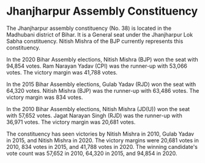 # Jhanjharpur Assembly Constituency

The Jhanjharpur assembly constituency (No. 38) is located in the Madhubani district of Bihar. It is a General seat under the Jhanjharpur Lok Sabha constituency. Nitish Mishra of the BJP currently represents this constituency.

In the 2020 Bihar Assembly elections, Nitish Mishra (BJP) won the seat with 94,854 votes. Ram Narayan Yadav (CPI) was the runner-up with 53,066 votes. The victory margin was 41,788 votes.

In the 2015 Bihar Assembly elections, Gulab Yadav (RJD) won the seat with 64,320 votes. Nitish Mishra (BJP) was the runner-up with 63,486 votes. The victory margin was 834 votes.

In the 2010 Bihar Assembly elections, Nitish Mishra (JD(U)) won the seat with 57,652 votes. Jagat Narayan Singh (RJD) was the runner-up with 36,971 votes. The victory margin was 20,681 votes.

The constituency has seen victories by Nitish Mishra in 2010, Gulab Yadav in 2015, and Nitish Mishra in 2020. The victory margins were 20,681 votes in 2010, 834 votes in 2015, and 41,788 votes in 2020. The winning candidate's vote count was 57,652 in 2010, 64,320 in 2015, and 94,854 in 2020.
